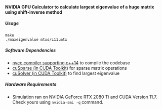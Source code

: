 #### NVIDIA GPU Calculator to calculate largest eigenvalue of a huge matrix using shift-inverse method

##### Usage
````
make
./maxeigenvalue mtxs/L11.mtx
````

##### Software Dependencies
- [nvcc compiler supporting c++14](https://docs.nvidia.com/cuda/cuda-compiler-driver-nvcc/index.html) to compile the codebase
- [cuSparse (in CUDA Toolkit)](https://docs.nvidia.com/cuda/cusparse/index.html) for sparse matrix operations
- [cuSolver (in CUDA Toolkit)](https://docs.nvidia.com/cuda/cusolver/index.html) to find largest eigenvalue

##### Hardware Requirements
- Simulation ran on NVIDIA GeForce RTX 2080 Ti and CUDA Version 11.7. Check yours using `nvidia-smi -q` command.